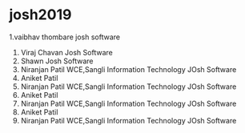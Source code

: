 # josh2019
1.vaibhav thombare
 josh software
1. Viraj Chavan
   Josh Software
2. Shawn
   Josh Software
1. Niranjan Patil
   WCE,Sangli
   Information Technology
   JOsh Software
3. Aniket Patil
1. Niranjan Patil
   WCE,Sangli
   Information Technology
   JOsh Software
3. Aniket Patil
1. Niranjan Patil
   WCE,Sangli
   Information Technology
   JOsh Software
3. Aniket Patil
1. Niranjan Patil
   WCE,Sangli
   Information Technology
   JOsh Software

